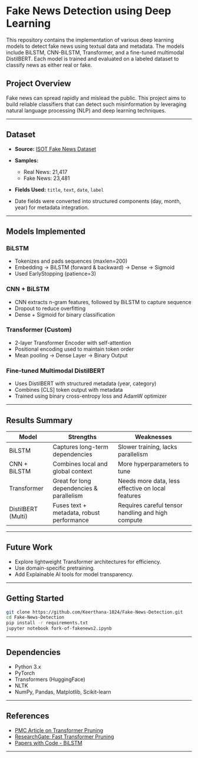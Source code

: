 # Fake News Detection using Deep Learning

This repository contains the implementation of various deep learning models to detect fake news using textual data and metadata. The models include BiLSTM, CNN-BiLSTM, Transformer, and a fine-tuned multimodal DistilBERT. Each model is trained and evaluated on a labeled dataset to classify news as either real or fake.

## Project Overview

Fake news can spread rapidly and mislead the public. This project aims to build reliable classifiers that can detect such misinformation by leveraging natural language processing (NLP) and deep learning techniques.

---

## Dataset

* **Source:** [ISOT Fake News Dataset](https://onlineacademiccommunity.uvic.ca/isot/2022/11/27/fake-news-detection-datasets/)
* **Samples:**

  * Real News: 21,417
  * Fake News: 23,481
* **Fields Used:** `title`, `text`, `date`, `label`
* Date fields were converted into structured components (day, month, year) for metadata integration.

---

## Models Implemented

### **BiLSTM**

* Tokenizes and pads sequences (maxlen=200)
* Embedding → BiLSTM (forward & backward) → Dense → Sigmoid
* Used EarlyStopping (patience=3)

### **CNN + BiLSTM**

* CNN extracts n-gram features, followed by BiLSTM to capture sequence
* Dropout to reduce overfitting
* Dense + Sigmoid for binary classification

### **Transformer (Custom)**

* 2-layer Transformer Encoder with self-attention
* Positional encoding used to maintain token order
* Mean pooling → Dense Layer → Binary Output

### **Fine-tuned Multimodal DistilBERT**

* Uses DistilBERT with structured metadata (year, category)
* Combines \[CLS] token output with metadata
* Trained using binary cross-entropy loss and AdamW optimizer

---

## Results Summary

| Model              | Strengths                                 | Weaknesses                                        |
| ------------------ | ----------------------------------------- | ------------------------------------------------- |
| BiLSTM             | Captures long-term dependencies           | Slower training, lacks parallelism                |
| CNN + BiLSTM       | Combines local and global context         | More hyperparameters to tune                      |
| Transformer        | Great for long dependencies & parallelism | Needs more data, less effective on local features |
| DistilBERT (Multi) | Fuses text + metadata, robust performance | Requires careful tensor handling and high compute |

---

## Future Work

* Explore lightweight Transformer architectures for efficiency.
* Use domain-specific pretraining.
* Add Explainable AI tools for model transparency.

---

## Getting Started

```bash
git clone https://github.com/Keerthana-1024/Fake-News-Detection.git
cd Fake-News-Detection
pip install -r requirements.txt
jupyter notebook fork-of-fakenews2.ipynb
```

---

## Dependencies

* Python 3.x
* PyTorch
* Transformers (HuggingFace)
* NLTK
* NumPy, Pandas, Matplotlib, Scikit-learn

---

## References

* [PMC Article on Transformer Pruning](https://pmc.ncbi.nlm.nih.gov/articles/PMC10800750/)
* [ResearchGate: Fast Transformer Pruning](https://www.researchgate.net/publication/382939584_A_novel_iteration_scheme_with_conjugate_gradient_for_faster_pruning_on_transformer_models)
* [Papers with Code - BiLSTM](https://paperswithcode.com/method/bilstm)

---

